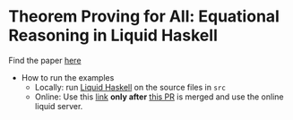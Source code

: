 # Theorem Proving for All: Equational Reasoning in Liquid Haskell 
Find the paper [here](http://goto.ucsd.edu/~nvazou/theorem-proving-for-all/main.pdf)

- How to run the examples 
  - Locally: run [Liquid Haskell](https://github.com/ucsd-progsys/liquidhaskell) on the source files in `src` 
  - Online: Use this [link](http://goto.ucsd.edu/~nvazou/theorem-proving-for-all/) **only after** [this PR](https://github.com/ucsd-progsys/liquidhaskell/pull/1327) is merged and use the online liquid server.   
